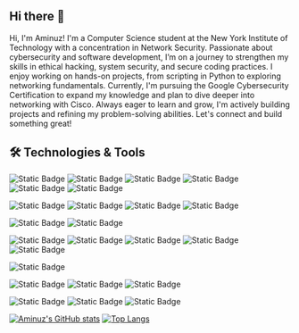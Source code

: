 ## Hi there 👋

Hi, I'm Aminuz! I'm a Computer Science student at the New York Institute of Technology with a concentration in Network Security. Passionate about cybersecurity and software development, I’m on a journey to strengthen my skills in ethical hacking, system security, and secure coding practices. I enjoy working on hands-on projects, from scripting in Python to exploring networking fundamentals. Currently, I'm pursuing the Google Cybersecurity Certification to expand my knowledge and plan to dive deeper into networking with Cisco. Always eager to learn and grow, I'm actively building projects and refining my problem-solving abilities. Let's connect and build something great!

## 🛠️ Technologies & Tools
![Static Badge](https://img.shields.io/badge/OS-Linux-blue?style=flat&logo=linux&logoColor=white&logoSize=auto)
![Static Badge](https://img.shields.io/badge/OS-Kali%20Linux-blue?style=flat-square&logo=kalilinux&logoColor=white&logoSize=auto)
![Static Badge](https://img.shields.io/badge/OS-Fedora-blue?style=flat&logo=fedora&logoColor=white&logoSize=auto)
![Static Badge](https://img.shields.io/badge/OS-Ubuntu-blue?style=flat&logo=ubuntu&logoColor=white&logoSize=auto)
![Static Badge](https://img.shields.io/badge/OS-macOS-blue?style=flat&logo=macos&logoColor=white&logoSize=auto)
![Static Badge](https://img.shields.io/badge/OS-Windows-blue?style=flat&logoColor=white&logoSize=auto)

![Static Badge](https://img.shields.io/badge/Code-Python-blue?style=flat-square&logo=python&logoColor=white&logoSize=auto)
![Static Badge](https://img.shields.io/badge/Code-Java-blue?style=flat-square&logo=java&logoColor=white&logoSize=auto)
![Static Badge](https://img.shields.io/badge/Code-HTML-blue?style=flat-square&logo=html5&logoColor=white&logoSize=auto)
![Static Badge](https://img.shields.io/badge/Code-CSS-blue?style=flat-square&logo=css&logoColor=white&logoSize=auto)

![Static Badge](https://img.shields.io/badge/Shell-Bash-blue?style=flat-square&logo=gnubash&logoColor=white&logoSize=auto)
![Static Badge](https://img.shields.io/badge/Shell-Command%20Line-blue?style=flat-square&logo=gnometerminal&logoColor=white&logoSize=auto)

![Static Badge](https://img.shields.io/badge/Security%20Tools-Nmap-blue?style=flat&logoColor=white&logoSize=auto)
![Static Badge](https://img.shields.io/badge/Security%20Tools-Metasploit-blue?style=flat-square&logo=metasploit&logoColor=white&logoSize=auto)
![Static Badge](https://img.shields.io/badge/Security%20Tools-Wireshark-blue?style=flat&logo=wireshark&logoColor=white&logoSize=auto)
![Static Badge](https://img.shields.io/badge/Security%20Tools-Cisco%20Packet%20Tracer-blue?style=flat&logo=cisco&logoColor=white&logoSize=auto)
![Static Badge](https://img.shields.io/badge/Security%20Tools-John%20the%20Ripper-blue?style=flat&logoColor=white&logoSize=auto)


![Static Badge](https://img.shields.io/badge/Developer%20Tools-Git-blue?style=flat&logo=git&logoColor=white&logoSize=auto)

![Static Badge](https://img.shields.io/badge/Editor-IntelliJ-blue?style=flat&logo=intellijidea&logoColor=white&logoSize=auto)
![Static Badge](https://img.shields.io/badge/Editor-Pycharm-blue?style=flat&logo=pycharm&logoColor=white&logoSize=auto)
![Static Badge](https://img.shields.io/badge/Editor-Eclipse-blue?style=flat&logo=eclipseide&logoColor=white&logoSize=auto)

![Static Badge](https://img.shields.io/badge/Platforms-Docker-blue?style=flat&logo=docker&logoColor=white&logoSize=auto)
![Static Badge](https://img.shields.io/badge/Platforms-VMware-blue?style=flat&logo=vmware&logoColor=white&logoSize=auto)
![Static Badge](https://img.shields.io/badge/Platforms-Azure-blue?style=flat&logoColor=white&logoSize=auto)


[![Aminuz's GitHub stats](https://github-readme-stats.vercel.app/api?username=aminuzz)](https://github.com/aminuzz/github-readme-stats) [![Top Langs](https://github-readme-stats.vercel.app/api/top-langs/?username=aminuzz)](https://github.com/aminuzz/github-readme-stats)





<!--
**aminuzz/aminuzz** is a ✨ _special_ ✨ repository because its `README.md` (this file) appears on your GitHub profile.

Here are some ideas to get you started:

- 🔭 I’m currently working on ... Project
- 🌱 I’m currently learning ...
- 👯 I’m looking to collaborate on ...
- 🤔 I’m looking for help with ...
- 💬 Ask me about ...
- 📫 How to reach me: ...
- 😄 Pronouns: ...
- ⚡ Fun fact: ...
-->

